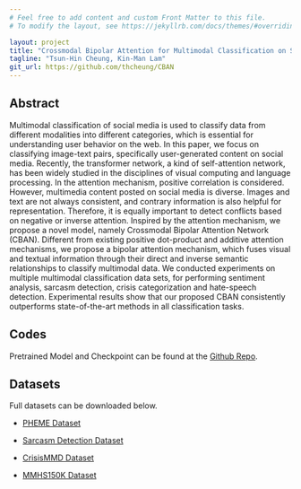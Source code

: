```yaml
---
# Feel free to add content and custom Front Matter to this file.
# To modify the layout, see https://jekyllrb.com/docs/themes/#overriding-theme-defaults

layout: project
title: "Crossmodal Bipolar Attention for Multimodal Classification on Social Media"
tagline: "Tsun-Hin Cheung, Kin-Man Lam"
git_url: https://github.com/thcheung/CBAN
---
```


## Abstract

Multimodal classification of social media is used to classify data from different modalities into different categories, which is essential for understanding user behavior on the web. In this paper, we focus on classifying image-text pairs, specifically user-generated content on social media. Recently, the transformer network, a kind of self-attention network, has been widely studied in the disciplines of visual computing and language processing. In the attention mechanism, positive correlation is considered. However, multimedia content posted on social media is diverse. Images and text are not always consistent, and contrary information is also helpful for representation. Therefore, it is equally important to detect conflicts based on negative or inverse attention. Inspired by the attention mechanism, we propose a novel model, namely Crossmodal Bipolar Attention Network (CBAN). Different from existing positive dot-product and additive attention mechanisms, we propose a bipolar attention mechanism, which fuses visual and textual information through their direct and inverse semantic relationships to classify multimodal data. We conducted experiments on multiple multimodal classification data sets, for performing sentiment analysis, sarcasm detection, crisis categorization and hate-speech detection. Experimental results show that our proposed CBAN consistently outperforms state-of-the-art methods in all classification tasks.
## Codes

Pretrained Model and Checkpoint can be found at the [Github Repo](https://github.com/thcheung/CBAN).

## Datasets

Full datasets can be downloaded below.

- [PHEME Dataset](https://mcrlab.net/research/mvsa-sentiment-analysis-on-multi-view-social-data/)

- [Sarcasm Detection Dataset](https://github.com/GT-DLT-2021/Multimodal-Sarcasm-Detection)

- [CrisisMMD Dataset](https://crisisnlp.qcri.org/crisismmd)

- [MMHS150K Dataset](https://gombru.github.io/2019/10/09/MMHS/)
